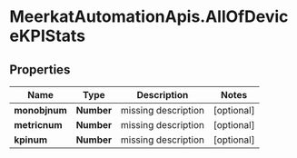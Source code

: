 # MeerkatAutomationApis.AllOfDeviceKPIStats

## Properties
Name | Type | Description | Notes
------------ | ------------- | ------------- | -------------
**monobjnum** | **Number** | missing description | [optional] 
**metricnum** | **Number** | missing description | [optional] 
**kpinum** | **Number** | missing description | [optional] 
